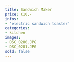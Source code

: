 ```yaml
---
title: Sandwich Maker
price: €10,-
infos:
- 'electric sandwich toaster'
categories:
- kitchen
images:
- DSC_0280.JPG
- DSC_0281.JPG
sold: false
---
```

